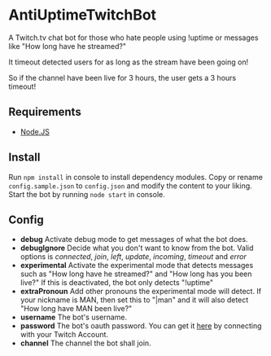 # AntiUptimeTwitchBot
A Twitch.tv chat bot for those who hate people using !uptime or messages like "How long have he streamed?"

It timeout detected users for as long as the stream have been going on!

So if the channel have been live for 3 hours, the user gets a 3 hours timeout!

## Requirements
* [Node.JS](https://nodejs.org/download/)

## Install
Run `npm install` in console to install dependency modules.
Copy or rename `config.sample.json` to `config.json` and modify the content to your liking.
Start the bot by running `node start` in console.

## Config
* **debug**
Activate debug mode to get messages of what the bot does.
* **debugIgnore**
Decide what you don't want to know from the bot.
Valid options is *connected*, *join*, *left*, *update*, *incoming*, *timeout* and *error*
* **experimental**
Activate the experimental mode that detects messages such as "How long have he streamed?" and "How long has you been live?"
If this is deactivated, the bot only detects "!uptime"
* **extraPronoun**
Add other pronouns the experimental mode will detect.
If your nickname is MAN, then set this to "|man" and it will also detect "How long have MAN been live?"
* **username**
The bot's username.
* **password**
The bot's oauth password.
You can get it [here](http://twitchapps.com/tmi/) by connecting with your Twitch Account.
* **channel**
The channel the bot shall join.